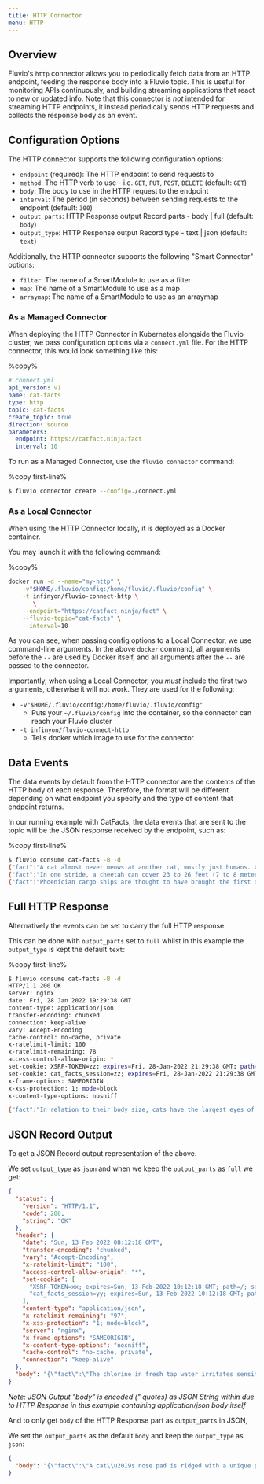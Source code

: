 ```yaml
---
title: HTTP Connector
menu: HTTP
---
```


## Overview

Fluvio's `http` connector allows you to periodically fetch data from an HTTP endpoint,
feeding the response body into a Fluvio topic. This is useful for monitoring APIs
continuously, and building streaming applications that react to new or updated info.
Note that this connector is _not_ intended for streaming HTTP endpoints, it instead
periodically sends HTTP requests and collects the response body as an event.

## Configuration Options

The HTTP connector supports the following configuration options:

- `endpoint` (required): The HTTP endpoint to send requests to
- `method`: The HTTP verb to use - i.e. `GET`, `PUT`, `POST`, `DELETE` (default: `GET`)
- `body`: The body to use in the HTTP request to the endpoint
- `interval`: The period (in seconds) between sending requests to the endpoint (default: `300`)
- `output_parts`: HTTP Response output Record parts - body | full (default: `body`)
- `output_type`: HTTP Response output Record type - text | json (default: `text`)

Additionally, the HTTP connector supports the following "Smart Connector" options:

- `filter`: The name of a SmartModule to use as a filter
- `map`: The name of a SmartModule to use as a map
- `arraymap`: The name of a SmartModule to use as an arraymap

### As a Managed Connector

When deploying the HTTP Connector in Kubernetes alongside the Fluvio cluster, we pass
configuration options via a `connect.yml` file. For the HTTP connector, this would look
something like this:

%copy%
```yaml
# connect.yml
api_version: v1
name: cat-facts
type: http
topic: cat-facts
create_topic: true
direction: source
parameters:
  endpoint: https://catfact.ninja/fact
  interval: 10
```

To run as a Managed Connector, use the `fluvio connector` command:

%copy first-line%
```bash
$ fluvio connector create --config=./connect.yml
```

### As a Local Connector

When using the HTTP Connector locally, it is deployed as a Docker container.

You may launch it with the following command:

%copy%
```bash
docker run -d --name="my-http" \
    -v"$HOME/.fluvio/config:/home/fluvio/.fluvio/config" \
    -t infinyon/fluvio-connect-http \
    -- \
    --endpoint="https://catfact.ninja/fact" \
    --fluvio-topic="cat-facts" \
    --interval=10
```

As you can see, when passing config options to a Local Connector, we use command-line
arguments. In the above `docker` command, all arguments before the `--` are used by
Docker itself, and all arguments after the `--` are passed to the connector.

Importantly, when using a Local Connector, you _must_ include the first two arguments,
otherwise it will not work. They are used for the following:

- `-v"$HOME/.fluvio/config:/home/fluvio/.fluvio/config"`
    - Puts your `~/.fluvio/config` into the container, so the connector can reach your Fluvio cluster
- `-t infinyon/fluvio-connect-http`
    - Tells docker which image to use for the connector

## Data Events

The data events by default from the HTTP connector are the contents of the HTTP body
of each response. Therefore, the format will be different depending on what
endpoint you specify and the type of content that endpoint returns.

In our running example with CatFacts, the data events that are sent to the
topic will be the JSON response received by the endpoint, such as:

%copy first-line%
```bash
$ fluvio consume cat-facts -B -d
{"fact":"A cat almost never meows at another cat, mostly just humans. Cats typically will spit, purr, and hiss at other cats.","length":116}
{"fact":"In one stride, a cheetah can cover 23 to 26 feet (7 to 8 meters).","length":65}
{"fact":"Phoenician cargo ships are thought to have brought the first domesticated cats to Europe in about 900 BC.","length":105}
```

## Full HTTP Response

Alternatively the events can be set to carry the full HTTP response

This can be done with `output_parts` set to `full` whilst in this example the `output_type` is kept the default `text`:

%copy first-line%
```bash
$ fluvio consume cat-facts -B -d
HTTP/1.1 200 OK
server: nginx
date: Fri, 28 Jan 2022 19:29:38 GMT
content-type: application/json
transfer-encoding: chunked
connection: keep-alive
vary: Accept-Encoding
cache-control: no-cache, private
x-ratelimit-limit: 100
x-ratelimit-remaining: 78
access-control-allow-origin: *
set-cookie: XSRF-TOKEN=zz; expires=Fri, 28-Jan-2022 21:29:38 GMT; path=/; samesite=lax
set-cookie: cat_facts_session=zz; expires=Fri, 28-Jan-2022 21:29:38 GMT; path=/; httponly; samesite=lax
x-frame-options: SAMEORIGIN
x-xss-protection: 1; mode=block
x-content-type-options: nosniff

{"fact":"In relation to their body size, cats have the largest eyes of any mammal.","length":73}
```

## JSON Record Output

To get a JSON Record output representation of the above.

We set `output_type` as `json` and when we keep the `output_parts` as `full` we get:

```json
{
  "status": {
    "version": "HTTP/1.1",
    "code": 200,
    "string": "OK"
  },
  "header": {
    "date": "Sun, 13 Feb 2022 08:12:18 GMT",
    "transfer-encoding": "chunked",
    "vary": "Accept-Encoding",
    "x-ratelimit-limit": "100",
    "access-control-allow-origin": "*",
    "set-cookie": [
      "XSRF-TOKEN=xx; expires=Sun, 13-Feb-2022 10:12:18 GMT; path=/; samesite=lax",
      "cat_facts_session=yy; expires=Sun, 13-Feb-2022 10:12:18 GMT; path=/; httponly; samesite=lax"
    ],
    "content-type": "application/json",
    "x-ratelimit-remaining": "97",
    "x-xss-protection": "1; mode=block",
    "server": "nginx",
    "x-frame-options": "SAMEORIGIN",
    "x-content-type-options": "nosniff",
    "cache-control": "no-cache, private",
    "connection": "keep-alive"
  },
  "body": "{\"fact\":\"The chlorine in fresh tap water irritates sensitive parts of the cat's nose. Let tap water sit for 24 hours before giving it to a cat.\",\"length\":134}"
}
```

_Note: JSON Output "body" is encoded (\" quotes) as JSON String within due to HTTP Response in this example containing application/json body itself_

And to only get `body` of the HTTP Response part as `output_parts` in JSON,

We set the `output_parts` as the default `body` and keep the `output_type` as `json`:

```json
{
  "body": "{\"fact\":\"A cat\\u2019s nose pad is ridged with a unique pattern, just like the fingerprint of a human.\",\"length\":87}"
}
````